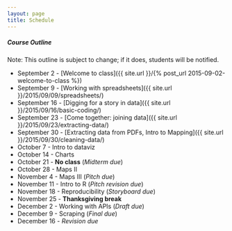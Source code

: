 ```yaml
---
layout: page
title: Schedule
---
```


##### Course Outline

Note: This outline is subject to change; if it does, students will be notified.

* September 2 - [Welcome to class]({{ site.url }}/{% post_url 2015-09-02-welcome-to-class %})
* September 9 - [Working with spreadsheets]({{ site.url }}/2015/09/09/spreadsheets/)
* September 16 - [Digging for a story in data]({{ site.url }}/2015/09/16/basic-coding/)
* September 23 - [Come together: joining data]({{ site.url }}/2015/09/23/extracting-data/)
* September 30 - [Extracting data from PDFs, Intro to Mapping]({{ site.url }}/2015/09/30/cleaning-data/)
* October 7 - Intro to dataviz
* October 14 - Charts
* October 21 - **No class** (*Midterm due*)
* October 28 - Maps II
* November 4 - Maps III (*Pitch due*) 
* November 11 - Intro to R (*Pitch revision due*)
* November 18 - Reproducibility (*Storyboard due*)
* November 25 - **Thanksgiving break**
* December 2 - Working with APIs (*Draft due*)
* December 9 - Scraping (*Final due*)
* December 16 - *Revision due*

